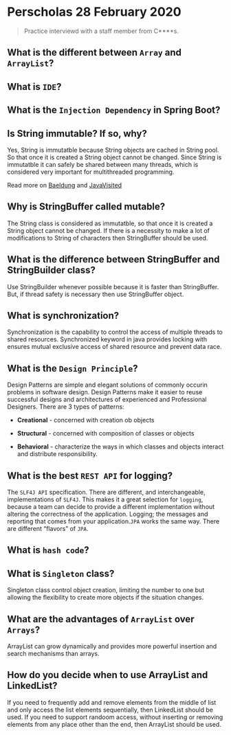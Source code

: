 # Perscholas 28 February 2020

> Practice interviewd with a staff member from C****s.

## What is the different between `Array` and `ArrayList`?

## What is `IDE`?

## What is the `Injection Dependency` in Spring Boot?


## Is String immutable? If so, why?
Yes, String is immutatble because String objects are cached in String pool. So that once it is created a String object cannot be changed. Since String is immutatble it can safely be shared between many threads, which is considered very important for multithreaded programming.

Read more on [Baeldung](https://www.baeldung.com/java-string-immutable) and [JavaVisited](https://javarevisited.blogspot.com/2010/10/why-string-is-immutable-or-final-in-java.html)


## Why is StringBuffer called mutable?
The String class is considered as immutatble, so that once it is created a String object cannot be changed. If there is a necessity to make a lot of modifications to String of characters then StringBuffer should be used.


## What is the difference between StringBuffer and StringBuilder class?
Use StringBuilder whenever possible because it is faster than StringBuffer. But, if thread safety is necessary then use StringBuffer object.


## What is synchronization?
Synchronization is the capability to control the access of multiple threads to shared resources.  Synchronized keyword in java provides locking with ensures mutual exclusive access of shared resource and prevent data race.


## What is the `Design Principle`?
Design Patterns are simple and elegant solutions of commonly occurin problems in software design. Design Patterns make it easier to reuse successful designs and architectures of experienced and Professional Designers. There are 3 types of patterns:

* __Creational__ - concerned with creation ob objects

* __Structural__ - concerned with composition of classes or objects

* __Behavioral__ - characterize the ways in which classes and objects interact and distribute responsibility.


## What is the best `REST API` for logging?
The `SLF4J API` specification. There are different, and interchangeable, implementations of `SLF4J`. This makes it a great selection for `logging`, because a team can decide to provide a different implementation without altering the correctness of the application. Logging; the messages and reporting that comes from your application.`JPA` works the same way. There are different “flavors” of `JPA`.


## What is `hash code`?

## What is `Singleton` class?
Singleton class control object creation, limiting the number to one but allowing the flexibility to create more objects if the situation changes.


## What are the advantages of `ArrayList` over `Arrays`?
ArrayList can grow dynamically and provides more powerful insertion and search mechanisms than arrays.


## How do you decide when to use ArrayList and LinkedList?
If you need to frequently add and remove elements from the middle of list and only access the list elements sequentially, then LinkedList should be used. If you need to support randoom access, without inserting or removing elements from any place other than the end, then ArrayList should be used.